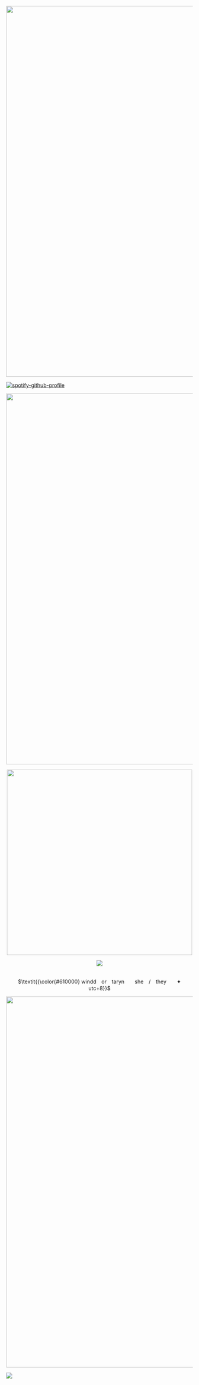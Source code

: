 <p align="center">
<img src="https://files.catbox.moe/3l8gir.png" width="1000">

[![spotify-github-profile](https://spotify-github-profile.kittinanx.com/api/view?uid=qiutjziv04qnx0h1h32h7uxbt&cover_image=true&theme=novatorem&show_offline=false&background_color=000000&interchange=false&bar_color=000000&bar_color_cover=true)](https://github.com/kittinan/spotify-github-profile)

<p align="center">
<img src="https://files.catbox.moe/3l8gir.png" width="1000">
<p align="center">
<img src="https://files.catbox.moe/ron95q.png" width="500">
<p align="center">
<img src="https://readme-typing-svg.herokuapp.com?font=Newsreader&weight=700&pause=1000&color=7D0000&center=true&width=435&lines=Victim+and+culprit+entwine+in+one+entity.">
<p align="center">
<br> $\textit{{\color{#610000} windd　or　taryn　　she　/　they　　✦　　utc+8}}$ 
</p>
<p align="center">
<img src="https://files.catbox.moe/3l8gir.png" width="1000">
  
![](https://komarev.com/ghpvc/?username=tarynights)
